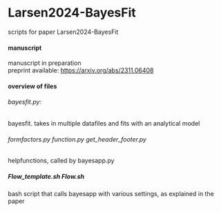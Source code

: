 # Larsen2024-BayesFit
scripts for paper Larsen2024-BayesFit

#### manuscript
manuscript in preparation    
preprint available: https://arxiv.org/abs/2311.06408    

#### overview of files
###### bayesfit.py:   
bayesfit. takes in multiple datafiles and fits with an analytical model    

###### formfactors.py  function.py   get_header_footer.py    
helpfunctions, called by bayesapp.py

 ##### Flow_template.sh Flow.sh
 bash script that calls bayesapp with various settings, as explained in the paper    

